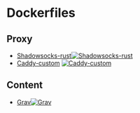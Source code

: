 # Dockerfiles

## Proxy

- [Shadowsocks-rust](proxy/shadowsocks/dockerfile)[![Shadowsocks-rust](https://github.com/ResRipper/dockerfile-lib/actions/workflows/shadowsocks-rust.yml/badge.svg)](https://github.com/ResRipper/dockerfile-lib/actions/workflows/shadowsocks-rust.yml)
- [Caddy-custom](proxy/caddy-custom/dockerfile) [![Caddy-custom](https://github.com/ResRipper/dockerfile-lib/actions/workflows/caddy-custom.yml/badge.svg)](https://github.com/ResRipper/dockerfile-lib/actions/workflows/caddy-custom.yml)

## Content

- [Grav](content/grav/grav.dockerfile)[![Grav](https://github.com/ResRipper/dockerfile-lib/actions/workflows/grav.yml/badge.svg)](https://github.com/ResRipper/dockerfile-lib/actions/workflows/grav.yml)
